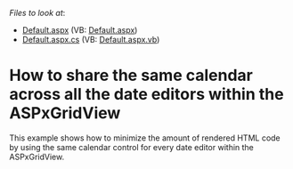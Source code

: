 <!-- default file list -->
*Files to look at*:

* [Default.aspx](./CS/Default.aspx) (VB: [Default.aspx](./VB/Default.aspx))
* [Default.aspx.cs](./CS/Default.aspx.cs) (VB: [Default.aspx.vb](./VB/Default.aspx.vb))
<!-- default file list end -->
# How to share the same calendar across all the date editors within the ASPxGridView


<p>This example shows how to minimize the amount of rendered HTML code by using the same calendar control for every date editor within the ASPxGridView.</p>

<br/>



